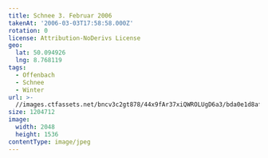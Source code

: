 ```yaml
---
title: Schnee 3. Februar 2006
takenAt: '2006-03-03T17:58:58.000Z'
rotation: 0
license: Attribution-NoDerivs License
geo:
  lat: 50.094926
  lng: 8.768119
tags:
  - Offenbach
  - Schnee
  - Winter
url: >-
  //images.ctfassets.net/bncv3c2gt878/44x9fAr37xiQWROLUgD6a3/bda0e1d8af83f4705c9516d530c7a9c9/schnee-3-februar-2006_4505069426_o
size: 1204712
image:
  width: 2048
  height: 1536
contentType: image/jpeg
---
```


